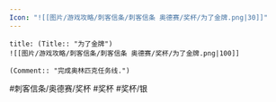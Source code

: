 ```yaml
---
Icon: "![[图片/游戏攻略/刺客信条/刺客信条 奥德赛/奖杯/为了金牌.png|30]]"
---
```

```ad-common-silver-trophy
title: (Title:: "为了金牌")
![[图片/游戏攻略/刺客信条/刺客信条 奥德赛/奖杯/为了金牌.png|100]]

(Comment:: "完成奥林匹克任务线.")
```

#刺客信条/奥德赛/奖杯 #奖杯 #奖杯/银
